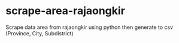 # scrape-area-rajaongkir
Scrape data area from rajaongkir using python then generate to csv (Province, City, Subdistrict)
